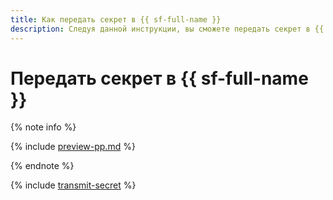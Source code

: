 ```yaml
---
title: Как передать секрет в {{ sf-full-name }}
description: Следуя данной инструкции, вы сможете передать секрет в {{ sf-full-name }}.
---
```


# Передать секрет в {{ sf-full-name }}


{% note info %}

{% include [preview-pp.md](../../../_includes/preview-pp.md) %}

{% endnote %}



{% include [transmit-secret](../../../_includes/functions/transmit-secret.md) %}
